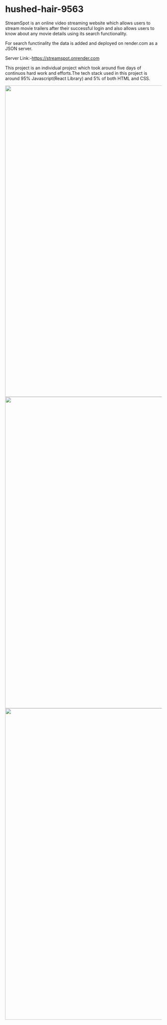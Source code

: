 # hushed-hair-9563

StreamSpot is an online video streaming website which allows users to stream movie trailers after their successful login and also allows users to know about any movie details using its search functionality.

For search functinality the data is added and deployed on render.com as a JSON server.

Server Link:-https://streamspot.onrender.com

This project is an individual project which took around five days of continuos hard work and efforts.The tech stack used in this project is around 95% Javascript(React Library) and 5% of both HTML and CSS.

<center><img width="1000px" src="https://drive.google.com/uc?export=view&id=1nfa1gousgmbi3gfqgtMo12nDgs_Z-e_f"></center>
<center><img width="1000px" src="https://drive.google.com/uc?export=view&id=1r9g47apKs3K9tUr1faO8a1RDyiVdN-mI"></center>
<center><img width="1000px" src="https://drive.google.com/uc?export=view&id=18H26uKUZJsEh32UhWmUaNPuK3N3DxonB"></center>





